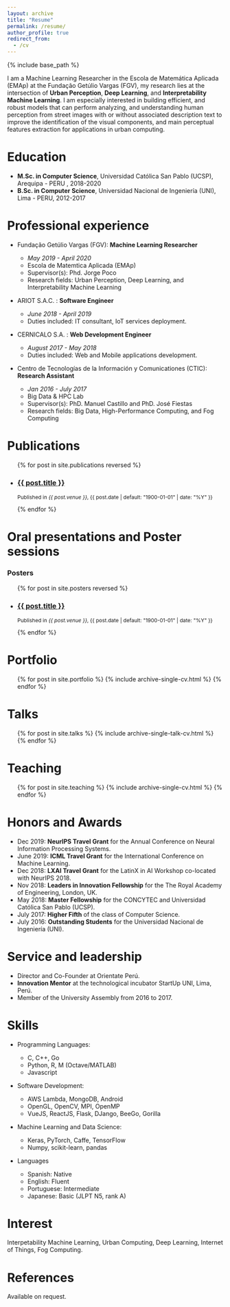 ```yaml
---
layout: archive
title: "Resume"
permalink: /resume/
author_profile: true
redirect_from:
  - /cv
---
```


{% include base_path %}

I am a Machine Learning Researcher in the Escola de Matemática Aplicada (EMAp) at the Fundação Getúlio Vargas (FGV), my research lies at the intersection of **Urban Perception**, **Deep Learning**, and **Interpretability Machine Learning**. I am especially interested in building efficient, and robust models that can perform analyzing, and understanding human perception from street images with or without associated description text to improve the identification of the visual components, and main perceptual features extraction for applications in urban computing.

Education
======
* **M.Sc. in Computer Science**, Universidad Católica San Pablo (UCSP), Arequipa - PERU , 2018-2020
* **B.Sc. in Computer Science**, Universidad Nacional de Ingeniería (UNI), Lima - PERU, 2012-2017

Professional experience
======
* Fundação Getúlio Vargas (FGV): **Machine Learning Researcher**
  * *May 2019 - April 2020*  
  * Escola de Matemtica Aplicada (EMAp)
  * Supervisor(s): Phd. Jorge Poco
  * Research fields: Urban Perception, Deep Learning, and Interpretability Machine Learning

* ARIOT S.A.C. : **Software Engineer**  
  * *June 2018 - April 2019*  
  * Duties included: IT consultant, IoT services deployment.  

* CERNICALO S.A. : **Web Development Engineer**
  * *August 2017 - May 2018*  
  * Duties included: Web and Mobile applications development.  

* Centro de Tecnologías de la Información y Comunicationes (CTIC): **Research Assistant**
  * *Jan 2016 - July 2017*  
  * Big Data & HPC Lab  
  * Supervisor(s): PhD. Manuel Castillo and PhD. José Fiestas  
  * Research fields: Big Data, High-Performance Computing, and Fog Computing  

Publications
======
  <ul>{% for post in site.publications reversed %}
    <li>
      <h3 class="archive__item-title" itemprop="headline"> <a href="{{ post.event }}" rel="permalink">{{ post.title }}</a></h3>
      <p style="font-size:12px">Published in <i>{{ post.venue }}</i>, {{ post.date | default: "1900-01-01" | date: "%Y" }} </p>
    </li>
  {% endfor %}</ul>

Oral presentations and Poster sessions
======
### Posters  
  <ul>{% for post in site.posters reversed %}
    <li>
      <h3 class="archive__item-title" itemprop="headline"> <a href="{{ post.event }}" rel="permalink">{{ post.title }}</a></h3>
      <p style="font-size:12px">Published in <i>{{ post.venue }}</i>, {{ post.date | default: "1900-01-01" | date: "%Y" }} </p>
    </li>
  {% endfor %}</ul>
<!--
### Presentations
  <ul>{% for post in site.presentations reversed %}
    <li>
      <h3 class="archive__item-title" itemprop="headline"> <a href="{{ post.event }}" rel="permalink">{{ post.title }}</a></h3>
      <p style="font-size:12px">Published in <i>{{ post.venue }}</i>, {{ post.date | default: "1900-01-01" | date: "%Y" }} </p>
    </li>
  {% endfor %}</ul>
-->

Portfolio
======
  <ul>{% for post in site.portfolio %}
    {% include archive-single-cv.html %}
  {% endfor %}</ul>
  
Talks
======
  <ul>{% for post in site.talks %}
    {% include archive-single-talk-cv.html %}
  {% endfor %}</ul>
  
Teaching
======
  <ul>{% for post in site.teaching %}
    {% include archive-single-cv.html %}
  {% endfor %}</ul>
  
Honors and Awards
======
* Dec 2019: __NeurIPS Travel Grant__ for the Annual Conference on Neural Information Processing Systems.
* June 2019: __ICML Travel Grant__ for the International Conference on Machine Learning.
* Dec 2018: __LXAI Travel Grant__ for the LatinX in AI Workshop  co-located with NeurIPS 2018.
* Nov 2018: __Leaders in Innovation Fellowship__ for the The Royal Academy of Engineering, London, UK.
* May 2018: __Master Fellowship__ for the CONCYTEC and Universidad Católica San Pablo (UCSP).
* July 2017: __Higher Fifth__ of the class of Computer Science. 
* July 2016: __Outstanding Students__ for the Universidad Nacional de Ingeniería (UNI).

Service and leadership
======
* Director and Co-Founder at Orientate Perú.
* __Innovation Mentor__ at the technological incubator StartUp UNI, Lima, Perú.
* Member of the University Assembly from 2016 to 2017.
  
Skills
======
* Programming Languages:
  * C, C++, Go
  * Python, R, M (Octave/MATLAB)
  * Javascript

* Software Development:
  * AWS Lambda, MongoDB, Android
  * OpenGL, OpenCV, MPI, OpenMP
  * VueJS, ReactJS, Flask, DJango, BeeGo, Gorilla

* Machine Learning and Data Science:
  * Keras, PyTorch, Caffe, TensorFlow
  * Numpy, scikit-learn, pandas

* Languages
  * Spanish: Native
  * English: Fluent
  * Portuguese: Intermediate
  * Japanese: Basic (JLPT N5, rank A)

Interest
======
Interpetability Machine Learning, Urban Computing, Deep Learning, Internet of Things, Fog Computing.

References
======
Available on request.
